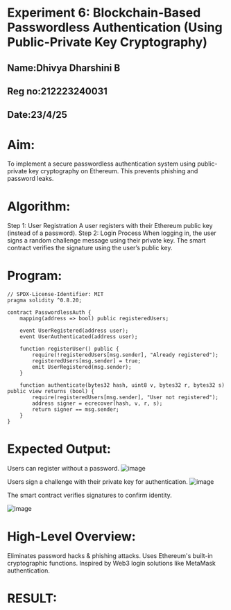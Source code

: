 # Experiment 6: Blockchain-Based Passwordless Authentication (Using Public-Private Key Cryptography)
## Name:Dhivya Dharshini B
## Reg no:212223240031
## Date:23/4/25


# Aim:
To implement a secure passwordless authentication system using public-private key cryptography on Ethereum. This prevents phishing and password leaks.

# Algorithm:
Step 1: 
User Registration
A user registers with their Ethereum public key (instead of a password).
Step 2: Login Process
When logging in, the user signs a random challenge message using their private key.
The smart contract verifies the signature using the user’s public key.
# Program:
```
// SPDX-License-Identifier: MIT
pragma solidity ^0.8.20;

contract PasswordlessAuth {
    mapping(address => bool) public registeredUsers;

    event UserRegistered(address user);
    event UserAuthenticated(address user);

    function registerUser() public {
        require(!registeredUsers[msg.sender], "Already registered");
        registeredUsers[msg.sender] = true;
        emit UserRegistered(msg.sender);
    }

    function authenticate(bytes32 hash, uint8 v, bytes32 r, bytes32 s) public view returns (bool) {
        require(registeredUsers[msg.sender], "User not registered");
        address signer = ecrecover(hash, v, r, s);
        return signer == msg.sender;
    }
}
```

# Expected Output:
Users can register without a password.
![image](https://github.com/user-attachments/assets/56b4d5b0-29e4-4c06-9587-580d11e01682)


Users sign a challenge with their private key for authentication.
![image](https://github.com/user-attachments/assets/071ac3ed-5fd1-4973-a356-7bc616a580e4)


The smart contract verifies signatures to confirm identity.

![image](https://github.com/user-attachments/assets/0cb4a1a6-258d-46f8-8191-e0d78774deae)


# High-Level Overview:
Eliminates password hacks & phishing attacks.
Uses Ethereum's built-in cryptographic functions.
Inspired by Web3 login solutions like MetaMask authentication.

# RESULT: 
